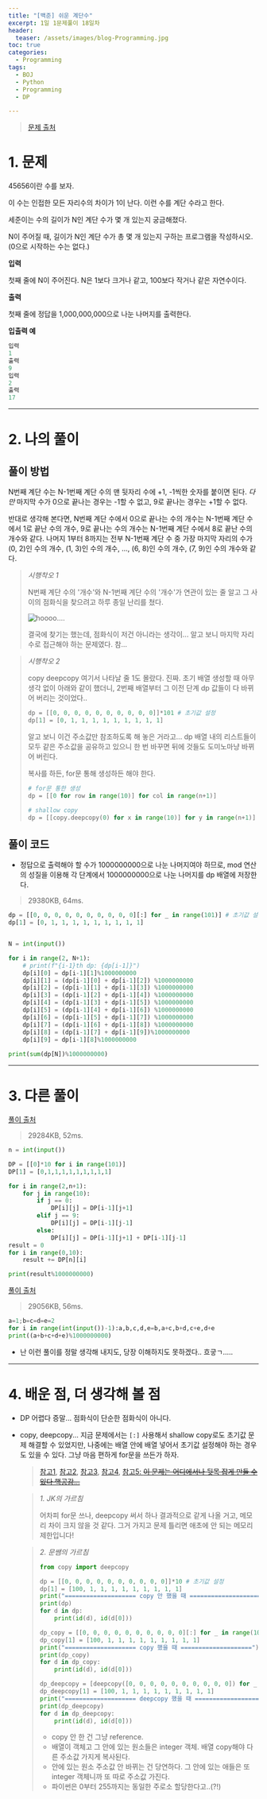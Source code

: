 ```yaml
---
title: "[백준] 쉬운 계단수"
excerpt: 1일 1문제풀이 18일차
header:
  teaser: /assets/images/blog-Programming.jpg
toc: true
categories:
  - Programming
tags:
  - BOJ
  - Python
  - Programming
  - DP

---
```






> [문제 출처](https://www.acmicpc.net/problem/1463)



# 1. 문제



45656이란 수를 보자.

이 수는 인접한 모든 자리수의 차이가 1이 난다. 이런 수를 계단 수라고 한다.

세준이는 수의 길이가 N인 계단 수가 몇 개 있는지 궁금해졌다.

N이 주어질 때, 길이가 N인 계단 수가 총 몇 개 있는지 구하는 프로그램을 작성하시오. (0으로 시작하는 수는 없다.)



**입력**

첫째 줄에 N이 주어진다. N은 1보다 크거나 같고, 100보다 작거나 같은 자연수이다.



**출력**

첫째 줄에 정답을 1,000,000,000으로 나눈 나머지를 출력한다.



**입출력 예**

```python
입력
1
출력
9
입력
2
출력
17
```



---

# 2. 나의 풀이 



## 풀이 방법



 N번째 계단 수는 N-1번째 계단 수의 맨 뒷자리 수에 +1, -1씩한 숫자를 붙이면 된다. *다만* 마지막 수가 0으로 끝나는 경우는 -1할 수 없고, 9로 끝나는 경우는 +1할 수 없다.

 반대로 생각해 본다면, N번째 계단 수에서 0으로 끝나는 수의 개수는 N-1번째 계단 수에서 1로 끝난 수의 개수, 9로 끝나는 수의 개수는 N-1번째 계단 수에서 8로 끝난 수의 개수와 같다. 나머지 1부터 8까지는 전부 N-1번째 계단 수 중 가장 마지막 자리의 수가 (0, 2)인 수의 개수, (1, 3)인 수의 개수, ..., (6, 8)인 수의 개수, (7, 9)인 수의 개수와 같다.

 



> *시행착오 1*  
>
>  N번째 계단 수의 '개수'와 N-1번째 계단 수의 '개수'가 연관이 있는 줄 알고 그 사이의 점화식을 찾으려고 하루 종일 난리를 쳤다.
>
> ![hoooo....]({{site.url}}/assets/images/stair-num-seq.png)
>
>  결국에 찾기는 했는데, 점화식이 저건 아니라는 생각이... 알고 보니 마지막 자리 수로 접근해야 하는 문제였다. 참...



> *시행착오 2*
>
>  copy deepcopy 여기서 나타날 줄 1도 몰랐다. 진짜. 초기 배열 생성할 때 아무 생각 없이 아래와 같이 했더니, 2번째 배열부터 그 이전 단계 dp 값들이 다 바뀌어 버리는 것이었다..
>
> ```python
> dp = [[0, 0, 0, 0, 0, 0, 0, 0, 0, 0]]*101 # 초기값 설정
> dp[1] = [0, 1, 1, 1, 1, 1, 1, 1, 1, 1]
> ```
>
>  알고 보니 이건 주소값만 참조하도록 해 놓은 거라고... dp 배열 내의 리스트들이 모두 같은 주소값을 공유하고 있으니 한 번 바꾸면 뒤에 것들도 도미노마냥 바뀌어 버린다. 
>
>  복사를 하든, for문 통해 생성하든 해야 한다.
>
> ```python
> # for문 통한 생성
> dp = [[0 for row in range(10)] for col in range(n+1)]
> 
> # shallow copy
> dp = [[copy.deepcopy(0) for x in range(10)] for y in range(n+1)]
> ```



## 풀이 코드

* 정답으로 출력해야 할 수가 1000000000으로 나눈 나머지여야 하므로,  mod 연산의 성질을 이용해 각 단계에서 1000000000으로 나눈 나머지를 dp 배열에 저장한다.

> 29380KB, 64ms.

```python
dp = [[0, 0, 0, 0, 0, 0, 0, 0, 0, 0][:] for _ in range(101)] # 초기값 설정
dp[1] = [0, 1, 1, 1, 1, 1, 1, 1, 1, 1]


N = int(input())

for i in range(2, N+1):
    # print(f"{i-1}th dp: {dp[i-1]}")
    dp[i][0] = dp[i-1][1]%1000000000
    dp[i][1] = (dp[i-1][0] + dp[i-1][2]) %1000000000
    dp[i][2] = (dp[i-1][1] + dp[i-1][3]) %1000000000
    dp[i][3] = (dp[i-1][2] + dp[i-1][4]) %1000000000
    dp[i][4] = (dp[i-1][3] + dp[i-1][5]) %1000000000
    dp[i][5] = (dp[i-1][4] + dp[i-1][6]) %1000000000
    dp[i][6] = (dp[i-1][5] + dp[i-1][7]) %1000000000
    dp[i][7] = (dp[i-1][6] + dp[i-1][8]) %1000000000
    dp[i][8] = (dp[i-1][7] + dp[i-1][9])%1000000000
    dp[i][9] = dp[i-1][8]%1000000000
    
print(sum(dp[N])%1000000000)
```





  



---

  



# 3. 다른 풀이



[풀이 출처](https://www.acmicpc.net/source/17767811)

> 29284KB, 52ms.

```python
n = int(input())

DP = [[0]*10 for i in range(101)]
DP[1] = [0,1,1,1,1,1,1,1,1,1]

for i in range(2,n+1):
    for j in range(10):
        if j == 0:
            DP[i][j] = DP[i-1][j+1]
        elif j == 9:
            DP[i][j] = DP[i-1][j-1]
        else:
            DP[i][j] = DP[i-1][j+1] + DP[i-1][j-1]
result = 0
for i in range(0,10):
    result += DP[n][i]

print(result%1000000000)
```





[풀이 출처](https://www.acmicpc.net/source/13857213)

> 29056KB, 56ms.

```python
a=1;b=c=d=e=2
for i in range(int(input())-1):a,b,c,d,e=b,a+c,b+d,c+e,d+e
print((a+b+c+d+e)%1000000000)
```

* 난 이런 풀이를 정말 생각해 내지도, 당장 이해하지도 못하겠다.. 흐긓ㄱ.....



   



---

# 4. 배운 점, 더 생각해 볼 점



* DP 어렵다 증말... 점화식이 단순한 점화식이 아니다.

* copy, deepcopy... 지금 문제에서는 `[:]` 사용해서 shallow copy로도 초기값 문제 해결할 수 있었지만, 나중에는 배열 안에 배열 넣어서 초기값 설정해야 하는 경우도 있을 수 있다. 그냥 마음 편하게 for문을 쓰든가 하자. 

  >  [참고1](https://medium.com/@daniel.tooke/variables-and-memory-addresses-in-python-6d96d672ed3d), [참고2](https://stackoverflow.com/questions/45911631/why-does-variables-address-change-in-python-when-the-variable-is-assigned-a-dif), [참고3](https://suwoni-codelab.com/python%20%EA%B8%B0%EB%B3%B8/2018/03/02/Python-Basic-copy/), [참고4](https://blueshw.github.io/2016/01/20/shallow-copy-deep-copy/), [참고5: ~~이 문제는 어디에서나 뒷목 잡게 만들 수 있다 핵공감...~~](https://hamait.tistory.com/844)

  > *1. JK의 가르침*
  >
  >  어차피 for문 쓰나, deepcopy 써서 하나 결과적으로 같게 나올 거고, 메모리 차이 크지 않을 것 같다. 그거 가지고 문제 틀리면 애초에 안 되는 메모리 제한입니다!

  > *2. 문쌤의 가르침*
  >
  > ```python
  > from copy import deepcopy
  > 
  > dp = [[0, 0, 0, 0, 0, 0, 0, 0, 0, 0]]*10 # 초기값 설정
  > dp[1] = [100, 1, 1, 1, 1, 1, 1, 1, 1, 1]
  > print("==================== copy 안 했을 때 ====================")
  > print(dp)
  > for d in dp:
  >     print(id(d), id(d[0]))
  > 
  > dp_copy = [[0, 0, 0, 0, 0, 0, 0, 0, 0, 0][:] for _ in range(10)] # 초기값 설정
  > dp_copy[1] = [100, 1, 1, 1, 1, 1, 1, 1, 1, 1]
  > print("==================== copy 했을 때 ====================")
  > print(dp_copy)
  > for d in dp_copy:
  >     print(id(d), id(d[0]))
  > 
  > dp_deepcopy = [deepcopy([0, 0, 0, 0, 0, 0, 0, 0, 0, 0]) for _ in range(10)] # 초기값 설정
  > dp_deepcopy[1] = [100, 1, 1, 1, 1, 1, 1, 1, 1, 1]
  > print("==================== deepcopy 했을 때 ====================")
  > print(dp_deepcopy)
  > for d in dp_deepcopy:
  >     print(id(d), id(d[0]))
  > ```
  >
  > * copy 안 한 건 그냥 reference. 
  > * 배열이 객체고 그 안에 있는 원소들은 integer 객체. 배열 copy해야 다른 주소값 가지게 복사된다.
  > * 안에 있는 원소 주소값 안 바뀌는 건 당연하다. 그 안에 있는 애들은 또 integer 객체니까 또 따로 주소값 가진다. 
  > * 파이썬은 0부터 255까지는 동일한 주로소 할당한다고..(?!)
